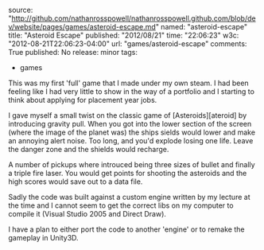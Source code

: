 source: "http://github.com/nathanrosspowell/nathanrosspowell.github.com/blob/dev/website/pages/games/asteroid-escape.md"
named: "asteroid-escape"
title: "Asteroid Escape"
published: "2012/08/21"
time: "22:06:23"
w3c: "2012-08-21T22:06:23-04:00"
url: "games/asteroid-escape"
comments: True
published: No
release: minor 
tags:
- games

This was my first 'full' game that I made under my own steam. I had been feeling like I had very little to show in the way of a portfolio and I starting to think about applying for placement year jobs.

I gave myself a small twist on the classic game of [Asteroids][ateroid] by introducing gravity pull. When you got into the lower section of the screen (where the image of the planet was) the ships sields would lower and make an annoying alert noise. Too long, and you'd explode losing one life. Leave the danger zone and the shields would recharge.

A number of pickups where introuced being three sizes of bullet and finally a triple fire laser. You would get points for shooting the asteroids and the high scores would save out to a data file.

Sadly the code was built against a custom engine written by my lecture at the time and I cannot seem to get the correct libs on my computer to compile it (Visual Studio 2005 and Direct Draw).

I have a plan to either port the code to another 'engine' or to remake the gameplay in Unity3D.
